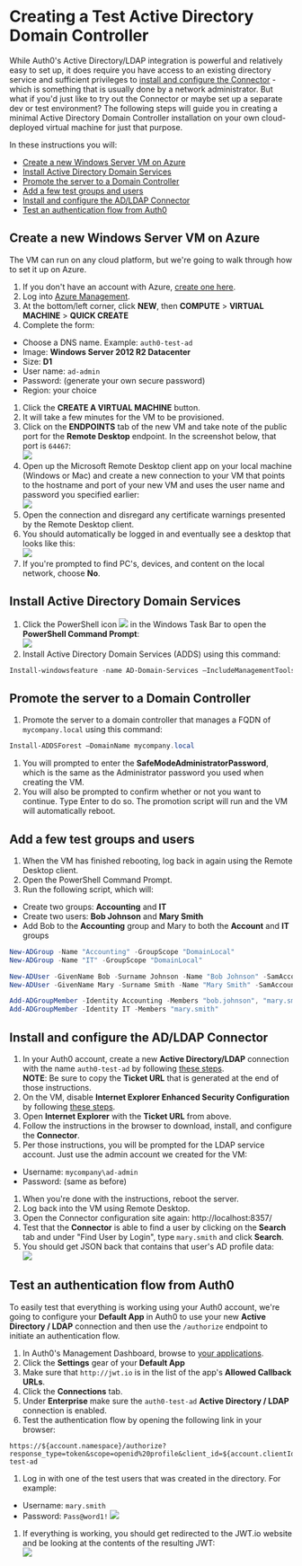 # Creating a Test Active Directory Domain Controller

While Auth0's Active Directory/LDAP integration is powerful and relatively easy to set up, it does require you have access to an existing directory service and sufficient privileges to [install and configure the Connector](/connector/install) - which is something that is usually done by a network administrator.  But what if you'd just like to try out the Connector or maybe set up a separate dev or test environment?  The following steps will guide you in creating a minimal Active Directory Domain Controller installation on your own cloud-deployed virtual machine for just that purpose.

In these instructions you will:
* [Create a new Windows Server VM on Azure](#create-a-new-windows-server-vm-on-azure)
* [Install Active Directory Domain Services](#install-active-directory-domain-services)
* [Promote the server to a Domain Controller](#promote-the-server-to-a-domain-controller)
* [Add a few test groups and users](#add-a-few-test-groups-and-users)
* [Install and configure the AD/LDAP Connector](#add-a-few-test-groups-and-users)
* [Test an authentication flow from Auth0](#test-an-authentication-flow-from-auth0)

## Create a new Windows Server VM on Azure

The VM can run on any cloud platform, but we're going to walk through how to set it up on Azure.

1. If you don't have an account with Azure, [create one here](https://azure.microsoft.com).
1. Log into [Azure Management](https://manage.windowsazure.com).
1. At the bottom/left corner, click **NEW**, then **COMPUTE** > **VIRTUAL MACHINE** > **QUICK CREATE**
1. Complete the form:
  * Choose a DNS name. Example: `auth0-test-ad`
  * Image: **Windows Server 2012 R2 Datacenter**
  * Size: **D1**
  * User name: `ad-admin`
  * Password: (generate your own secure password)
  * Region: your choice  
1. Click the **CREATE A VIRTUAL MACHINE** button.
1. It will take a few minutes for the VM to be provisioned.
1. Click on the **ENDPOINTS** tab of the new VM and take note of the public port for the **Remote Desktop** endpoint.  In the screenshot below, that port is `64467`:  
![](/media/articles/connector/test-dc/remote-desktop-port.png)
1. Open up the Microsoft Remote Desktop client app on your local machine (Windows or Mac) and create a new connection to your VM that points to the hostname and port of your new VM and uses the user name and password you specified earlier:  
![](/media/articles/connector/test-dc/remote-desktop-connection.png)
1. Open the connection and disregard any certificate warnings presented by the Remote Desktop client.
1. You should automatically be logged in and eventually see a desktop that looks like this:  
![](/media/articles/connector/test-dc/new-vm-desktop.png)
1. If you're prompted to find PC's, devices, and content on the local network, choose **No**.

## Install Active Directory Domain Services

1. Click the PowerShell icon ![](/media/articles/connector/test-dc/powershell-icon.png) in the Windows Task Bar to open the **PowerShell Command Prompt**:  
![](/media/articles/connector/test-dc/powershell-command-prompt.png)
1. Install Active Directory Domain Services (ADDS) using this command:  
```powershell
Install-windowsfeature -name AD-Domain-Services –IncludeManagementTools
```

## Promote the server to a Domain Controller

1. Promote the server to a domain controller that manages a FQDN of `mycompany.local` using this command:  
```powershell
Install-ADDSForest –DomainName mycompany.local
```
1. You will prompted to enter the **SafeModeAdministratorPassword**, which is the same as the Administrator password you used when creating the VM.
1. You will also be prompted to confirm whether or not you want to continue.  Type Enter to do so.  The promotion script will run and the VM will automatically reboot.

## Add a few test groups and users

1. When the VM has finished rebooting, log back in again using the Remote Desktop client.
1. Open the PowerShell Command Prompt.
1. Run the following script, which will:
  * Create two groups: **Accounting** and **IT**
  * Create two users: **Bob Johnson** and **Mary Smith**
  * Add Bob to the **Accounting** group and Mary to both the **Account** and **IT** groups

  ```powershell
  New-ADGroup -Name "Accounting" -GroupScope "DomainLocal"
  New-ADGroup -Name "IT" -GroupScope "DomainLocal"

  New-ADUser -GivenName Bob -Surname Johnson -Name "Bob Johnson" -SamAccountName bob.johnson -Enabled $True -AccountPassword (ConvertTo-SecureString "Pass@word1!" -AsPlainText -force) -PasswordNeverExpires $True
  New-ADUser -GivenName Mary -Surname Smith -Name "Mary Smith" -SamAccountName mary.smith -Enabled $True -AccountPassword (ConvertTo-SecureString "Pass@word1!" -AsPlainText -force) -PasswordNeverExpires $True

  Add-ADGroupMember -Identity Accounting -Members "bob.johnson", "mary.smith"
  Add-ADGroupMember -Identity IT -Members "mary.smith"
  ```

## Install and configure the AD/LDAP Connector

1. In your Auth0 account, create a new **Active Directory/LDAP** connection with the name `auth0-test-ad` by following [these steps](/connections/enterprise/active-directory).  
  **NOTE**: Be sure to copy the **Ticket URL** that is generated at the end of those instructions.
1. On the VM, disable **Internet Explorer Enhanced Security Configuration** by following [these steps](http://blog.blksthl.com/2012/11/28/how-to-disable-ie-enhanced-security-in-windows-server-2012/).
1. Open **Internet Explorer** with the **Ticket URL** from above.
1. Follow the instructions in the browser to download, install, and configure the **Connector**.
1. Per those instructions, you will be prompted for the LDAP service account. Just use the admin account we created for the VM:
  * Username: `mycompany\ad-admin`
  * Password: (same as before)
1. When you're done with the instructions, reboot the server.
1. Log back into the VM using Remote Desktop.
1. Open the Connector configuration site again: http://localhost:8357/
1. Test that the **Connector** is able to find a user by clicking on the **Search** tab and under "Find User by Login", type `mary.smith` and click **Search**.
1. You should get JSON back that contains that user's AD profile data:  
![](/media/articles/connector/test-dc/test-find-user.png)

## Test an authentication flow from Auth0

To easily test that everything is working using your Auth0 account, we're going to configure your **Default App** in Auth0 to use your new **Active Directory / LDAP** connection and then use the `/authorize` endpoint to initiate an authentication flow.

1. In Auth0's Management Dashboard, browse to [your applications](${uiURL}/#/applications).
1. Click the **Settings** gear of your **Default App**
1. Make sure that `http://jwt.io` is in the list of the app's **Allowed Callback URLs**.
1. Click the **Connections** tab.
1. Under **Enterprise** make sure the `auth0-test-ad` **Active Directory / LDAP** connection is enabled.
1. Test the authentication flow by opening the following link in your browser:  
```
https://${account.namespace}/authorize?response_type=token&scope=openid%20profile&client_id=${account.clientId}&redirect_uri=http://jwt.io&connection=auth0-test-ad
```

1. Log in with one of the test users that was created in the directory.  For example:
  * Username: `mary.smith`
  * Password: `Pass@word1!`
  ![](/media/articles/connector/test-dc/auth-flow-login.png)
1. If everything is working, you should get redirected to the JWT.io website and be looking at the contents of the resulting JWT:  
  ![](/media/articles/connector/test-dc/auth-success.png)
